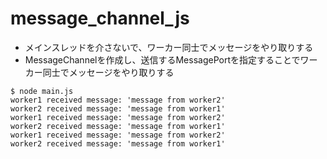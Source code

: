 # message_channel_js
- メインスレッドを介さないで、ワーカー同士でメッセージをやり取りする
- MessageChannelを作成し、送信するMessagePortを指定することでワーカー同士でメッセージをやり取りする

```
$ node main.js
worker1 received message: 'message from worker2'
worker2 received message: 'message from worker1'
worker1 received message: 'message from worker2'
worker2 received message: 'message from worker1'
worker1 received message: 'message from worker2'
worker2 received message: 'message from worker1'
```
